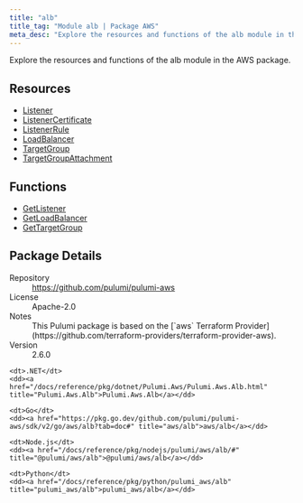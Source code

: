 ```yaml
---
title: "alb"
title_tag: "Module alb | Package AWS"
meta_desc: "Explore the resources and functions of the alb module in the AWS package."
---
```


<!-- WARNING: this file was generated by Pulumi Docs Generator. -->
<!-- Do not edit by hand unless you're certain you know what you are doing! -->

Explore the resources and functions of the alb module in the AWS package.

<h2 id="resources">Resources</h2>
<ul class="api">
    <li><a href="listener" title="Listener"><span class="symbol resource"></span>Listener</a></li>
    <li><a href="listenercertificate" title="ListenerCertificate"><span class="symbol resource"></span>ListenerCertificate</a></li>
    <li><a href="listenerrule" title="ListenerRule"><span class="symbol resource"></span>ListenerRule</a></li>
    <li><a href="loadbalancer" title="LoadBalancer"><span class="symbol resource"></span>LoadBalancer</a></li>
    <li><a href="targetgroup" title="TargetGroup"><span class="symbol resource"></span>TargetGroup</a></li>
    <li><a href="targetgroupattachment" title="TargetGroupAttachment"><span class="symbol resource"></span>TargetGroupAttachment</a></li>
</ul>

<h2 id="functions">Functions</h2>
<ul class="api">
    <li><a href="getlistener" title="GetListener"><span class="symbol function"></span>GetListener</a></li>
    <li><a href="getloadbalancer" title="GetLoadBalancer"><span class="symbol function"></span>GetLoadBalancer</a></li>
    <li><a href="gettargetgroup" title="GetTargetGroup"><span class="symbol function"></span>GetTargetGroup</a></li>
</ul>

<h2 id="package-details">Package Details</h2>
<dl class="package-details">
	<dt>Repository</dt>
	<dd><a href="https://github.com/pulumi/pulumi-aws">https://github.com/pulumi/pulumi-aws</a></dd>
	<dt>License</dt>
	<dd>Apache-2.0</dd>
	<dt>Notes</dt>
	<dd>This Pulumi package is based on the [`aws` Terraform Provider](https://github.com/terraform-providers/terraform-provider-aws).</dd>
	<dt>Version</dt>
	<dd>2.6.0</dd>
</dl>



<dl class="tabular">

    <dt>.NET</dt>
    <dd><a href="/docs/reference/pkg/dotnet/Pulumi.Aws/Pulumi.Aws.Alb.html" title="Pulumi.Aws.Alb">Pulumi.Aws.Alb</a></dd>

    <dt>Go</dt>
    <dd><a href="https://pkg.go.dev/github.com/pulumi/pulumi-aws/sdk/v2/go/aws/alb?tab=doc#" title="aws/alb">aws/alb</a></dd>

    <dt>Node.js</dt>
    <dd><a href="/docs/reference/pkg/nodejs/pulumi/aws/alb/#" title="@pulumi/aws/alb">@pulumi/aws/alb</a></dd>

    <dt>Python</dt>
    <dd><a href="/docs/reference/pkg/python/pulumi_aws/alb" title="pulumi_aws/alb">pulumi_aws/alb</a></dd>

</dl>

